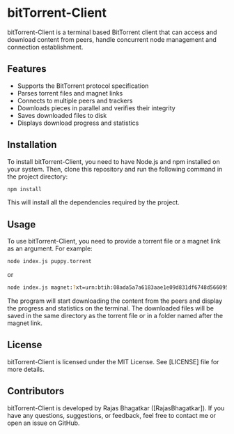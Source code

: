 
# bitTorrent-Client

bitTorrent-Client is a terminal based BitTorrent client that can access and download content from peers, handle concurrent node management and connection establishment.

## Features

- Supports the BitTorrent protocol specification
- Parses torrent files and magnet links
- Connects to multiple peers and trackers
- Downloads pieces in parallel and verifies their integrity
- Saves downloaded files to disk
- Displays download progress and statistics

## Installation

To install bitTorrent-Client, you need to have Node.js and npm installed on your system. Then, clone this repository and run the following command in the project directory:

```bash
npm install
```

This will install all the dependencies required by the project.

## Usage

To use bitTorrent-Client, you need to provide a torrent file or a magnet link as an argument. For example:

```bash
node index.js puppy.torrent
```

or

```bash
node index.js magnet:?xt=urn:btih:08ada5a7a6183aae1e09d831df6748d566095a10&dn=Sintel&tr=udp%3A%2F%2Ftracker.openbittorrent.com%3A80&tr=udp%3A%2F%2Ftracker.publicbt.com%3A80&tr=udp%3A%2F%2Ftracker.ccc.de%3A80
```

The program will start downloading the content from the peers and display the progress and statistics on the terminal. The downloaded files will be saved in the same directory as the torrent file or in a folder named after the magnet link.

## License

bitTorrent-Client is licensed under the MIT License. See [LICENSE] file for more details.

## Contributors

bitTorrent-Client is developed by Rajas Bhagatkar ([RajasBhagatkar]). If you have any questions, suggestions, or feedback, feel free to contact me or open an issue on GitHub.